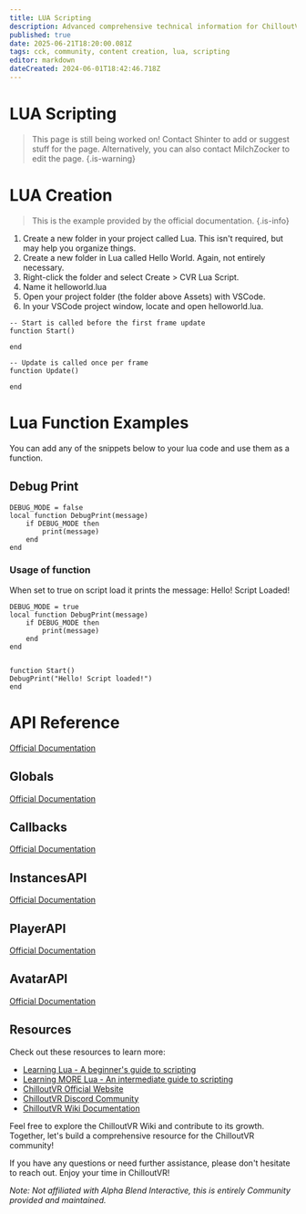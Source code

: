 ```yaml
---
title: LUA Scripting
description: Advanced comprehensive technical information for ChilloutVR Scripting.
published: true
date: 2025-06-21T18:20:00.081Z
tags: cck, community, content creation, lua, scripting
editor: markdown
dateCreated: 2024-06-01T18:42:46.718Z
---
```


# LUA Scripting

> This page is still being worked on!
> Contact Shinter to add or suggest stuff for the page.
> Alternatively, you can also contact MilchZocker to edit the page.
{.is-warning}




# LUA Creation


> This is the example provided by the official documentation.
{.is-info}


1. Create a new folder in your project called Lua. This isn't required, but may help you organize things.
1. Create a new folder in Lua called Hello World. Again, not entirely necessary.
1. Right-click the folder and select Create > CVR Lua Script.
1. Name it helloworld.lua
1. Open your project folder (the folder above Assets) with VSCode.
1. In your VSCode project window, locate and open helloworld.lua.

```
-- Start is called before the first frame update
function Start()

end

-- Update is called once per frame
function Update()

end
```


# Lua Function Examples
You can add any of the snippets below to your lua code and use them as a function.

## Debug Print
```
DEBUG_MODE = false
local function DebugPrint(message)
    if DEBUG_MODE then
        print(message)
    end
end
```
### Usage of function

When set to true on script load it prints the message: Hello! Script Loaded!
```
DEBUG_MODE = true
local function DebugPrint(message)
    if DEBUG_MODE then
        print(message)
    end
end


function Start()
DebugPrint("Hello! Script loaded!")
end
```





# API Reference

[Official Documentation](https://documentation.abinteractive.net/cck/lua/api/)
## Globals
[Official Documentation](https://documentation.abinteractive.net/cck/lua/api/globals/)
## Callbacks
[Official Documentation](https://documentation.abinteractive.net/cck/lua/api/callbacks/)
## InstancesAPI
[Official Documentation](https://documentation.abinteractive.net/cck/lua/api/instances-api/)
## PlayerAPI
[Official Documentation](https://documentation.abinteractive.net/cck/lua/api/player-api/)
## AvatarAPI
[Official Documentation](https://documentation.abinteractive.net/cck/lua/api/avatar-api/)

## Resources

Check out these resources to learn more:

- [Learning Lua - A beginner's guide to scripting](https://steamcommunity.com/sharedfiles/filedetails/?id=714904631)
- [Learning MORE Lua - An intermediate guide to scripting](https://steamcommunity.com/sharedfiles/filedetails/?id=879449506)
- [ChilloutVR Official Website](https://abinteractive.net)
- [ChilloutVR Discord Community](https://discord.gg/ABI)
- [ChilloutVR Wiki Documentation](https://wiki.chilloutvr.eu)

Feel free to explore the ChilloutVR Wiki and contribute to its growth. Together, let's build a comprehensive resource for the ChilloutVR community!

If you have any questions or need further assistance, please don't hesitate to reach out. Enjoy your time in ChilloutVR!

*Note: Not affiliated with Alpha Blend Interactive, this is entirely Community provided and maintained.*
